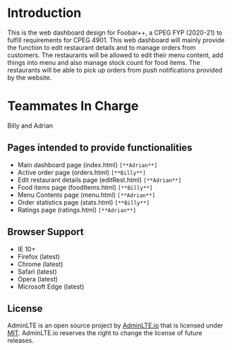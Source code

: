 Introduction
============
This is the web dashboard design for Foobar++, a CPEG FYP (2020-21) to fulfill requirements for CPEG 4901. This web dashboard will mainly provide the function to edit restaurant details and to manage orders from customers. The restaurants will be allowed to edit their menu content, add things into menu and also manage stock count for food items. The restaurants will be able to pick up orders from push notifications provided by the website.

Teammates In Charge
===================
Billy and Adrian

Pages intended to provide functionalities
-----------------------------------------
- Main dashboard page (index.html) `[**Adrian**]`
- Active order page (orders.html) `[**Billy**]`
- Edit restaurant details page (editRest.html) `[**Adrian**]`
- Food items page (foodItems.html) `[**Billy**]`
- Menu Contents page (menu.html) `[**Adrian**]`
- Order statistics page (stats.html) `[**Billy**]`
- Ratings page (ratings.html) `[**Adrian**]`

Browser Support
---------------
- IE 10+
- Firefox (latest)
- Chrome (latest)
- Safari (latest)
- Opera (latest)
- Microsoft Edge (latest)

License
-------
AdminLTE is an open source project by [AdminLTE.io](https://adminlte.io) that is licensed under [MIT](http://opensource.org/licenses/MIT). AdminLTE.io
reserves the right to change the license of future releases.
